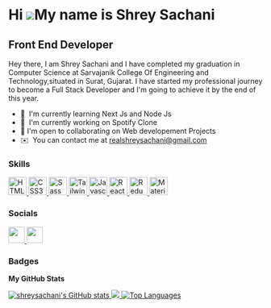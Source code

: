 Hi ![](https://user-images.githubusercontent.com/18350557/176309783-0785949b-9127-417c-8b55-ab5a4333674e.gif)My name is Shrey Sachani
======================

Front End Developer
-------------------

Hey there, I am Shrey Sachani and I have completed my graduation in Computer Science at Sarvajanik College Of Engineering and Technology,situated in Surat, Gujarat. I have started my professional journey to become a Full Stack Developer and I'm going to achieve it by the end of this year.

*   🧠  I'm currently learning Next Js and Node Js
*   🚀  I'm currently working on Spotify Clone
*   🤝  I'm open to collaborating on Web developement Projects
*   ✉️  You can contact me at [realshreysachani@gmail.com](mailto:realshreysachani@gmail.com)


### Skills
<p align="left">
            <a href="https://developer.mozilla.org/en-US/docs/Glossary/HTML5" target="_blank" rel="noreferrer">
                <img src="https://raw.githubusercontent.com/danielcranney/readme-generator/main/public/icons/skills/html5-colored.svg" width="36" height="36" alt="HTML5" />
            </a>
            <a href="https://www.w3.org/TR/CSS/#css" target="_blank" rel="noreferrer">
                <img src="https://raw.githubusercontent.com/danielcranney/readme-generator/main/public/icons/skills/css3-colored.svg" width="36" height="36" alt="CSS3" />
            </a>
            <a href="https://sass-lang.com/" target="_blank" rel="noreferrer">
              <img src="https://raw.githubusercontent.com/danielcranney/readme-generator/main/public/icons/skills/sass-colored.svg" width="36" height="36" alt="Sass" />
            </a>
            <a href="https://tailwindcss.com/" target="_blank" rel="noreferrer">
              <img src="https://raw.githubusercontent.com/danielcranney/readme-generator/main/public/icons/skills/tailwindcss-colored.svg" width="36" height="36" alt="TailwindCSS" />
            </a>
            <a href="https://developer.mozilla.org/en-US/docs/Web/JavaScript" target="_blank" rel="noreferrer">
              <img src="https://raw.githubusercontent.com/danielcranney/readme-generator/main/public/icons/skills/javascript-colored.svg" width="36" height="36" alt="Javascript" />
            </a>
            <a href="https://reactjs.org/" target="_blank" rel="noreferrer">
              <img src="https://raw.githubusercontent.com/danielcranney/readme-generator/main/public/icons/skills/react-colored.svg" width="36" height="36" alt="React" />
            </a>
            <a href="https://redux.js.org/" target="_blank" rel="noreferrer">
              <img src="https://raw.githubusercontent.com/danielcranney/readme-generator/main/public/icons/skills/redux-colored.svg" width="36" height="36" alt="Redux" />
            </a>
            <a href="https://mui.com/" target="_blank" rel="noreferrer">
              <img src="https://raw.githubusercontent.com/danielcranney/readme-generator/main/public/icons/skills/materialui-colored.svg" width="36" height="36" alt="Material UI" />
            </a>
</p>      

### Socials
                  
                  
<p align="left">                         
  <a href="https://www.github.com/shreysachani" target="_blank" rel="noreferrer">
    <img src="https://raw.githubusercontent.com/danielcranney/readme-generator/main/public/icons/socials/github.svg" width="32" height="32" />
  </a>
  <a href="https://www.linkedin.com/in/shrey-sachani-047766234/" target="_blank" rel="noreferrer">
    <img src="https://raw.githubusercontent.com/danielcranney/readme-generator/main/public/icons/socials/linkedin.svg" width="32" height="32" />
  </a>
</p>
                          
### Badges
<b>My GitHub Stats</b>

<a href="http://www.github.com/shreysachani">
  <img src="https://github-readme-stats.vercel.app/api?  
  username=shreysachani&show_icons=true&hide=&count_private=true&title_color=0891b2&text_color=ffffff&icon_color=0891b2&bg_color=1c1917&hide_border=true&show_icons=true" 
  alt="shreysachani's GitHub stats" />
</a>

<a href="http://www.github.com/shreysachani">
  <img src="https://github-readme-streak-stats.herokuapp.com/? 
  user=shreysachani&stroke=ffffff&background=1c1917&ring=0891b2&fire=0891b2&currStreakNum=ffffff&currStreakLabel=0891b2&sideNums=ffffff&sideLabels=ffffff&dates=ffffff&hide_border=true" 
  />
</a>

<a href="https://github.com/shreysachani" align="left">
  <img src="https://github-readme-stats.vercel.app/api/top-langs/? 
  username=shreysachani&langs_count=10&title_color=0891b2&text_color=ffffff&icon_color=0891b2&bg_color=1c1917&hide_border=true&locale=en&custom_title=Top%20%Languages" alt="Top 
  Languages" />
</a>
